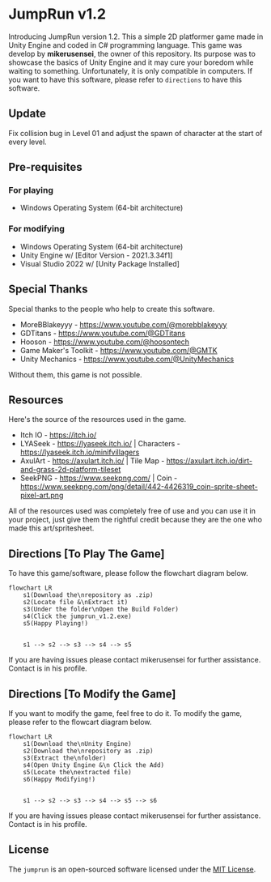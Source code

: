 # JumpRun v1.2
Introducing JumpRun version 1.2. This a simple 2D platformer game made in Unity Engine and coded in C# programming language.
This game was develop by __mikerusensei__, the owner of this repository. Its purpose was to showcase the basics of Unity Engine and
it may cure your boredom while waiting to something. Unfortunately, it is only compatible in computers. If you want to have this
software, please refer to `directions` to have this software.

## Update
Fix collision bug in Level 01 and adjust the spawn of character at the start of every level.

## Pre-requisites
### For playing
* Windows Operating System (64-bit architecture)

### For modifying
* Windows Operating System (64-bit architecture)
* Unity Engine w/ [Editor Version - 2021.3.34f1]
* Visual Studio 2022 w/ [Unity Package Installed]

## Special Thanks
Special thanks to the people who help to create this software.

* MoreBBlakeyyy - <https://www.youtube.com/@morebblakeyyy>
* GDTitans - <https://www.youtube.com/@GDTitans>
* Hooson - <https://www.youtube.com/@hoosontech>
* Game Maker's Toolkit - <https://www.youtube.com/@GMTK>
* Unity Mechanics - <https://www.youtube.com/@UnityMechanics>
  
Without them, this game is not possible.

## Resources
Here's the source of the resources used in the game.

* Itch IO - <https://itch.io/>
* LYASeek - <https://lyaseek.itch.io/> | Characters - <https://lyaseek.itch.io/minifvillagers>
* AxulArt - <https://axulart.itch.io/> | Tile Map - <https://axulart.itch.io/dirt-and-grass-2d-platform-tileset>
* SeekPNG - <https://www.seekpng.com/> | Coin - <https://www.seekpng.com/png/detail/442-4426319_coin-sprite-sheet-pixel-art.png>


All of the resources used was completely free of use and you can use it in your project, just give them the rightful
credit because they are the one who made this art/spritesheet.

## Directions [To Play The Game]
To have this game/software, please follow the flowchart diagram below.

```mermaid
flowchart LR
    s1(Download the\nrepository as .zip)
    s2(Locate file &\nExtract it)
    s3(Under the folder\nOpen the Build Folder)
    s4(Click the jumprun_v1.2.exe)
    s5(Happy Playing!)


    s1 --> s2 --> s3 --> s4 --> s5
```

If you are having issues please contact mikerusensei for further assistance. Contact is in his profile.

## Directions [To Modify the Game]
If you want to modify the game, feel free to do it. To modify the game, please refer to the flowcart diagram below.

```mermaid
flowchart LR
    s1(Download the\nUnity Engine)
    s2(Download the\nrepository as .zip)
    s3(Extract the\nfolder)
    s4(Open Unity Engine &\n Click the Add)
    s5(Locate the\nextracted file)
    s6(Happy Modifying!)


    s1 --> s2 --> s3 --> s4 --> s5 --> s6
```

If you are having issues please contact mikerusensei for further assistance. Contact is in his profile.

## License
The `jumprun` is an open-sourced software licensed under the [MIT License](http://opensource.org/licenses/MIT).



